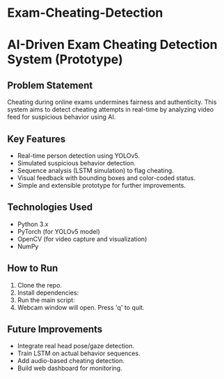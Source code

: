 # Exam-Cheating-Detection
# AI-Driven Exam Cheating Detection System (Prototype)

## Problem Statement
Cheating during online exams undermines fairness and authenticity. This system aims to detect cheating attempts in real-time by analyzing video feed for suspicious behavior using AI.

## Key Features
- Real-time person detection using YOLOv5.
- Simulated suspicious behavior detection.
- Sequence analysis (LSTM simulation) to flag cheating.
- Visual feedback with bounding boxes and color-coded status.
- Simple and extensible prototype for further improvements.

## Technologies Used
- Python 3.x
- PyTorch (for YOLOv5 model)
- OpenCV (for video capture and visualization)
- NumPy

## How to Run
1. Clone the repo.
2. Install dependencies:
3. Run the main script:
4. Webcam window will open. Press 'q' to quit.

## Future Improvements
- Integrate real head pose/gaze detection.
- Train LSTM on actual behavior sequences.
- Add audio-based cheating detection.
- Build web dashboard for monitoring.
